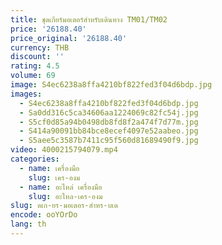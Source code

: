 ```yaml
---
title: ชุดเกียร์มอเตอร์สำหรับเดินทาง TM01/TM02
price: '26188.40'
price_original: '26188.40'
currency: THB
discount: ''
rating: 4.5
volume: 69
image: S4ec6238a8ffa4210bf822fed3f04d6bdp.jpg
images:
  - S4ec6238a8ffa4210bf822fed3f04d6bdp.jpg
  - Sa0dd316c5ca34606aa1224069c82fc54j.jpg
  - S5cf0d85a94b0498db8fd8f2a474f7d77m.jpg
  - S414a90091bb84bce8ecef4097e52aabeo.jpg
  - S5aee5c3587b7411c95f560d81689490f9.jpg
video: 4000215794079.mp4
categories:
  - name: เครื่องมือ
    slug: เคร-องม
  - name: อะไหล่ เครื่องมือ
    slug: อะไหล-เคร-องม
slug: ดเก-ยร-มอเตอร-สำหร-บเด
encode: ooYOrDo
lang: th
---
```

  